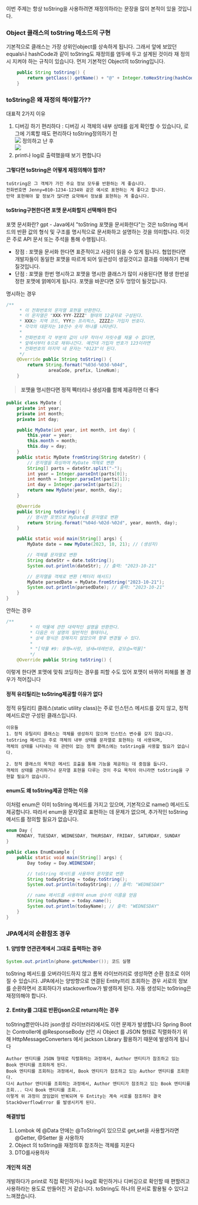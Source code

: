 이번 주제는 항상 toString을 사용하려면 재정의하라는 문장을 많이 본적이 있을 것입니다.


### Object 클래스의 toString 메소드의 구현
기본적으로 클래스는 가장 상위인object를 상속하게 됩니다. 그래서 앞에 보았던 equals나 hashCode과 같이 toString도 재정의를 염두에 두고 설계된 것이라 재 정의 시 지켜야 하는 규칙이 있습니다.
먼저 기본적인 Object의 toString입니다.
```java
    public String toString() {
        return getClass().getName() + "@" + Integer.toHexString(hashCode());
    }
```


### toString은 왜 재정의 해야할가??
대표적 2가지 이유 
1. 디버깅 하기 편리하다 :  디버깅 시 객체의 내부 상태를 쉽게 확인할 수 있습니다, 로그에 기록할 때도 편리하다
toString정의하기 전 <br>
![](https://velog.velcdn.com/images/cwangg897/post/7a7c418d-c88a-4331-a2f3-d8de30d936fe/image.png)
정의하고 난 후 <br>
![](https://velog.velcdn.com/images/cwangg897/post/9c22d478-7b49-4f12-b715-575087586b27/image.png)
2. print나 log로 출력했을때 보기 편합니다


#### 그렇다면 toString은 어떻게 재정의해야 할까?
```
toString은 그 객체가 가진 주요 정보 모두를 반환하는 게 좋습니다. 
전화번호면 Jenny=010-1234-1234와 같은 예시로 표현하는 게 좋다고 합니다.
만약 표현해야 할 정보가 많다면 요약해서 정보를 표현하는 게 좋습니다.
```

#### toString구현한다면 포맷 문서화할지 선택해야 한다
포맷 문서화란?
gpt - Java에서 "toString 포맷을 문서화한다"는 것은 toString 메서드의 반환 값의 형식 및 구조를 명시적으로 문서화하고 설명하는 것을 의미합니다. 
이것은 주로 API 문서 또는 주석을 통해 수행됩니다. <br>
 
- 장점 : 포맷을 문서화 한다면 표준적이고 사람이 읽을 수 있게 됩니다. 협업한다면 개발자들이 동일한 포맷을 따르게 되어 일관성이 생길것이고 결과를 이해하기 편해질것입니다.
- 단점 : 포맷을 한번 명시하고 포맷을 명시한 클래스가 많이 사용된다면 평생 한번설정한 포맷에 얽메이게 됩니다. 포맷을 바꾼다면 모두 엉망이 될것입니다. 



명시하는 경우
```java
/**
     * 이 전화번호의 문자열 표현을 반환한다.
     * 이 문자열은 "XXX-YYY-ZZZZ" 형태의 12글자로 구성된다.
     * XXX는 지역 코드, YYY는 프리픽스, ZZZZ는 가입자 번호다.
     * 각각의 대문자는 10진수 숫자 하나를 나타낸다.
     *
     * 전화번호의 각 부분의 값이 너무 작아서 자릿수를 채울 수 없다면,
     * 앞에서부터 0으로 채워나간다. 예컨대 가입자 번호가 123이라면
     * 전화번호의 마지막 네 문자는 "0123"이 된다.
     */
    @Override public String toString() {
        return String.format("%03d-%03d-%04d",
                areaCode, prefix, lineNum);
    }
```

>#### 포맷을 명시한다면 정적 펙터리나 생성자를 함께 제공하면 더 좋다
```java
public class MyDate {
    private int year;
    private int month;
    private int day;

    public MyDate(int year, int month, int day) {
        this.year = year;
        this.month = month;
        this.day = day;
    }
    public static MyDate fromString(String dateStr) {
        // 문자열을 파싱하여 MyDate 객체로 변환
        String[] parts = dateStr.split("-");
        int year = Integer.parseInt(parts[0]);
        int month = Integer.parseInt(parts[1]);
        int day = Integer.parseInt(parts[2);
        return new MyDate(year, month, day);
    }

    @Override
    public String toString() {
        // 명시한 포맷으로 MyDate를 문자열로 변환
        return String.format("%04d-%02d-%02d", year, month, day);
    }

    public static void main(String[] args) {
        MyDate date = new MyDate(2023, 10, 21); // (생성자)

        // 객체를 문자열로 변환
        String dateStr = date.toString();
        System.out.println(dateStr); // 출력: "2023-10-21"

        // 문자열을 객체로 변환 (펙터리 메서드)
        MyDate parsedDate = MyDate.fromString("2023-10-21");
        System.out.println(parsedDate); // 출력: "2023-10-21"
    }
}
```


안하는 경우
```java
/**
         * 이 약물에 관한 대략적인 설명을 반환한다.
         * 다음은 이 설명의 일반적인 형태이나,
         * 상세 형식은 정해지지 않았으며 향후 변경될 수 있다.
         * 
         * "[약물 #9: 유형=사랑, 냄새=테레빈유, 겉모습=먹물]"
         */
	@Override public String toString() {
```
이렇게 한다면 포맷에 맞춰 코딩하는 경우를 피할 수도 있어 포맷이 바뀌어 피해를 볼 경우가 적어집니다




#### 정적 유리틸리는 toString제공할 이유가 없다
정적 유틸리티 클래스(static utility class)는 주로 인스턴스 메서드를 갖지 않고, 정적 메서드로만 구성된 클래스입니다. <br>
```
이유들
1. 정적 유틸리티 클래스는 객체를 생성하지 않으며 인스턴스 변수를 갖지 않습니다. 
toString 메서드는 주로 객체의 내부 상태를 문자열로 표현하는 데 사용되며, 
객체의 상태를 나타내는 데 관련이 없는 정적 클래스에는 toString을 사용할 필요가 없습니다.

2. 정적 클래스의 목적은 메서드 호출을 통해 기능을 제공하는 데 중점을 둡니다.
객체의 상태를 관리하거나 문자열 표현을 다루는 것이 주요 목적이 아니라면 toString을 구현할 필요가 없습니다.

```

#### enum도 왜 toString제공 안하는 이유
이처럼 enum은 이미 toString 메서드를 가지고 있으며, 기본적으로 name() 메서드도 제공합니다. 
따라서 enum을 문자열로 표현하는 데 문제가 없으며, 추가적인 toString 메서드를 정의할 필요가 없습니다.
```java
enum Day {
    MONDAY, TUESDAY, WEDNESDAY, THURSDAY, FRIDAY, SATURDAY, SUNDAY
}

public class EnumExample {
    public static void main(String[] args) {
        Day today = Day.WEDNESDAY;

        // toString 메서드를 사용하여 문자열로 변환
        String todayString = today.toString();
        System.out.println(todayString); // 출력: "WEDNESDAY"

        // name 메서드를 사용하여 enum 상수의 이름을 얻음
        String todayName = today.name();
        System.out.println(todayName); // 출력: "WEDNESDAY"
    }
}
```

### JPA에서의 순환참조 경우

#### 1. 양방향 연관관계에서 그대로 출력하는 경우
```java
System.out.println(phone.getLMember()); 코드 실행
```
toString 메서드를 오버라이드하지 않고 롬복 라이브러리로 생성하면 순환 참조로 이어질 수 있습니다.
JPA에서는 양방향으로 연결된 Entity끼리 조회하는 경우 서로의 정보를 순환하면서 조회하다가 stackoverflow가 발생하게 된다.
자동 생성되는 toString은 재정의해야 합니다.


#### 2. Entity를 그대로 반환(json으로 return)하는 경우
toString뿐만아니라 json생성 라이브러리에서도 이런 문제가 발생합니다
Spring Boot 는 Controller에 @ResponseBody 선언 시 Object 를 JSON 형태로 직렬화하기 위해 HttpMessageConverters 에서 jackson Library 활용하기 때문에 발생하게 됩니다
```
Author 엔티티를 JSON 형태로 직렬화하는 과정에서, Author 엔티티가 참조하고 있는 Book 엔티티를 조회하게 된다.
Book 엔티티를 조회하는 과정에서, Book 엔티티가 참조하고 있는 Author 엔티티를 조회한다.
다시 Author 엔티티를 조회하는 과정에서, Author 엔티티가 참조하고 있는 Book 엔티티를 조회... 다시 Book 엔티티를 조회..
이렇게 위 과정이 끊임없이 반복되며 두 Entity는 계속 서로를 참조하다 결국 StackOverflowError 를 발생시키게 된다.
```


#### 해결방법
1. Lombok 에 @Data 안에는 @ToString이 있으므로 get,set을 사용할거라면@Getter, @Setter 을 사용하자
2. Object 의 toString을 재정의후 참조하는 객체를 지운다
3. DTO를사용하자


#### 개인적 의견
개발하다가 print로 직접 확인하거나 log로 확인하거나 디버깅으로 확인할 때 편할려고 사용하라는 용도로 만들어진 거 같습니다.
toString도 하나의 문서로 활용될 수 있다고 느껴졌습니다.
